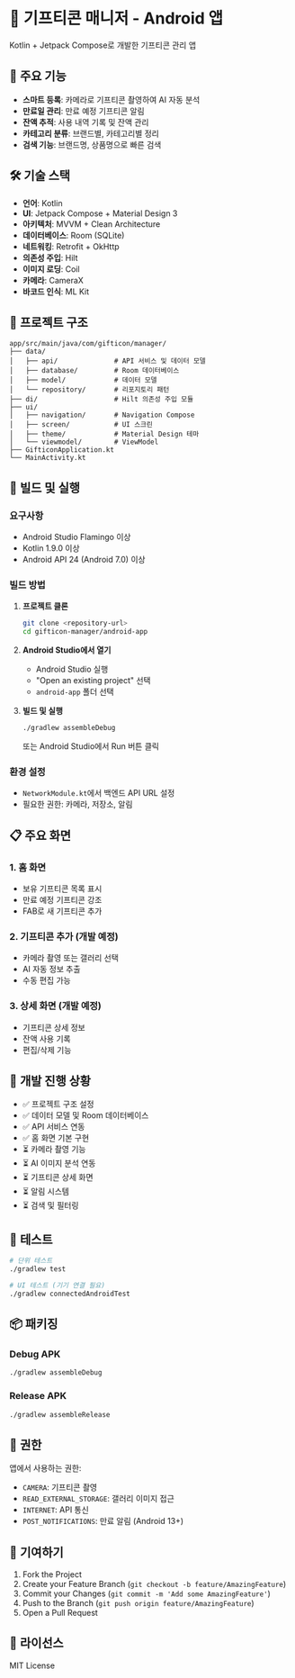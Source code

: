 # 🎁 기프티콘 매니저 - Android 앱

Kotlin + Jetpack Compose로 개발한 기프티콘 관리 앱

## 📱 주요 기능

- **스마트 등록**: 카메라로 기프티콘 촬영하여 AI 자동 분석
- **만료일 관리**: 만료 예정 기프티콘 알림
- **잔액 추적**: 사용 내역 기록 및 잔액 관리
- **카테고리 분류**: 브랜드별, 카테고리별 정리
- **검색 기능**: 브랜드명, 상품명으로 빠른 검색

## 🛠 기술 스택

- **언어**: Kotlin
- **UI**: Jetpack Compose + Material Design 3
- **아키텍처**: MVVM + Clean Architecture
- **데이터베이스**: Room (SQLite)
- **네트워킹**: Retrofit + OkHttp
- **의존성 주입**: Hilt
- **이미지 로딩**: Coil
- **카메라**: CameraX
- **바코드 인식**: ML Kit

## 📂 프로젝트 구조

```
app/src/main/java/com/gifticon/manager/
├── data/
│   ├── api/              # API 서비스 및 데이터 모델
│   ├── database/         # Room 데이터베이스
│   ├── model/            # 데이터 모델
│   └── repository/       # 리포지토리 패턴
├── di/                   # Hilt 의존성 주입 모듈
├── ui/
│   ├── navigation/       # Navigation Compose
│   ├── screen/           # UI 스크린
│   ├── theme/            # Material Design 테마
│   └── viewmodel/        # ViewModel
├── GifticonApplication.kt
└── MainActivity.kt
```

## 🚀 빌드 및 실행

### 요구사항
- Android Studio Flamingo 이상
- Kotlin 1.9.0 이상
- Android API 24 (Android 7.0) 이상

### 빌드 방법
1. **프로젝트 클론**
   ```bash
   git clone <repository-url>
   cd gifticon-manager/android-app
   ```

2. **Android Studio에서 열기**
   - Android Studio 실행
   - "Open an existing project" 선택
   - `android-app` 폴더 선택

3. **빌드 및 실행**
   ```bash
   ./gradlew assembleDebug
   ```
   또는 Android Studio에서 Run 버튼 클릭

### 환경 설정
- `NetworkModule.kt`에서 백엔드 API URL 설정
- 필요한 권한: 카메라, 저장소, 알림

## 📋 주요 화면

### 1. 홈 화면
- 보유 기프티콘 목록 표시
- 만료 예정 기프티콘 강조
- FAB로 새 기프티콘 추가

### 2. 기프티콘 추가 (개발 예정)
- 카메라 촬영 또는 갤러리 선택
- AI 자동 정보 추출
- 수동 편집 가능

### 3. 상세 화면 (개발 예정)
- 기프티콘 상세 정보
- 잔액 사용 기록
- 편집/삭제 기능

## 🔧 개발 진행 상황

- ✅ 프로젝트 구조 설정
- ✅ 데이터 모델 및 Room 데이터베이스
- ✅ API 서비스 연동
- ✅ 홈 화면 기본 구현
- ⏳ 카메라 촬영 기능
- ⏳ AI 이미지 분석 연동
- ⏳ 기프티콘 상세 화면
- ⏳ 알림 시스템
- ⏳ 검색 및 필터링

## 🧪 테스트

```bash
# 단위 테스트
./gradlew test

# UI 테스트 (기기 연결 필요)
./gradlew connectedAndroidTest
```

## 📦 패키징

### Debug APK
```bash
./gradlew assembleDebug
```

### Release APK
```bash
./gradlew assembleRelease
```

## 🔐 권한

앱에서 사용하는 권한:
- `CAMERA`: 기프티콘 촬영
- `READ_EXTERNAL_STORAGE`: 갤러리 이미지 접근
- `INTERNET`: API 통신
- `POST_NOTIFICATIONS`: 만료 알림 (Android 13+)

## 🤝 기여하기

1. Fork the Project
2. Create your Feature Branch (`git checkout -b feature/AmazingFeature`)
3. Commit your Changes (`git commit -m 'Add some AmazingFeature'`)
4. Push to the Branch (`git push origin feature/AmazingFeature`)
5. Open a Pull Request

## 📄 라이선스

MIT License 